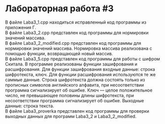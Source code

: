 # Лабораторная работа #3 <br />
  В файле Laba3_1.cpp находиться исправленный код программы из приложения Г.<br />
  В файле Laba3_2.cpp представлен код программы для нормировки значений массива.<br />
  В файле Laba3_2_modified.cpp представлен код программы для нормировки значений массива. Нормировка массива реализована с помощью функции, возвращающей новый массив.<br />
  В файле Laba3_5.cpp представлен код программы для работы с шифром Скитала. В программе реализованы функции зашифрования и расшифрования. Для функции зашифрования входные данные: строка шифротекста, ключ. Для функции расшифрования используются те же саммые данные. Строка шифротекста должна состоять только из прописных символов английского алфавита, при несоответствии программа сигнализирует об ошибке. Ключ — целое положительное число, не превышающее половины длины шифротекста, при несоответствии программа сигнализирует об ошибке. Выходные данные: строка текста. <br />
  В файле Laba3_proverka представлен код программы для проверки выходных данных для программ Laba3_2 и Laba3_2_modified.
